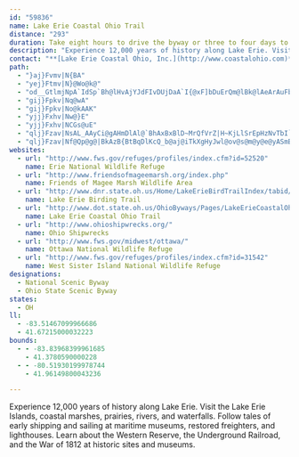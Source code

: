 ```yaml
---
id: "59836"
name: Lake Erie Coastal Ohio Trail
distance: "293"
duration: Take eight hours to drive the byway or three to four days to experience the stops along the way.
description: "Experience 12,000 years of history along Lake Erie. Visit the Lake Erie Islands, coastal marshes, prairies, rivers, and waterfalls. Follow tales of early shipping and sailing at maritime museums, restored freighters, and lighthouses. Learn about the Western Reserve, the Underground Railroad, and the War of 1812 at historic sites and museums."
contact: "**[Lake Erie Coastal Ohio, Inc.](http://www.coastalohio.com)**  \r\n [Send E-mail](mailto:info@coastalohio.com)\r\n\r\n**[Convention & Visitors Bureau of Great Toledo](http://www.dotoledo.org/gtcvb/)**   \r\n800-243-4667  \r\n\r\n**[Lake Erie Shores and Islands West](http://shoresandislands.com)**  \r\n800-441-1271    \r\n  [Send E-mail](mailto:info@shoresandislands.com)  \r\n\r\n**[Lake Erie Shores and Islands East](http://shoresandislands.com)**  \r\n  800-255-3143    \r\n  [Send E-mail](mailto:info@shoresandislands.com)  \r\n\r\n**[Lorain County Visitors Bureau](http://www.lcvb.org)**  \r\n  800-334-1673   \r\n\r\n**[Positively Cleveland](http://www.positivelycleveland.com)**  \r\n  800-321-1001   \r\n  [Send E-mail](mailto:cvb@positivelycleveland.com:)\r\n\r\n**[Lake County Visitors Bureau](http://www.lakevisit.com)**  \r\n  800-368-5253\r\n \r\n**[Ashtabula County Convention & Visitors Bureau](http://www.accvb.org/)**  \r\n  800-337-6746   \r\n  [Send E-mail](mailto:visitus@visitashtabulacounty.com)\r\n"
path:
  - "}aj}Fvmv|N{BA"
  - "yej}Ftmv|N}@Wo@k@"
  - "od__GtlmjNpA`IdSp`Bh@lHvAjYJdFIvDUjDaA`I{@xF]bDuErQm@lBk@lAeArAuFbDoB?JdLe\\Ioa@mJ}k@gCN|FPtNb@n_@LdPVvEFnFtAlG`AtFxBxI`@fCvA`Gx@xEb@`AZ|AvB`K~@hF|EtSvClNnAhFhBzJbEbSfDfOh@dD`O|r@rAlHhPdw@|DfSpOjt@r@pDr@`F|Glj@r@lEhGtg@pEz]tBpQl@xGbB`K~@bIx@`Fn@fHjHxl@xAxKjBhIrJ|\\`@xBRrBnApRh@lFxBlL`EhRxAnFvIfWrAfGxDxSbApCrEtJv@xBh@tBZvBX`EbAnRd@lNn@nIzHrd@tBfOnKfj@vGz_@T|B`FffAtA|^vBfb@pAjTl@pDn@zAhSta@zGvRzKv\\vK`[|A~DjOb^vHtPl@dB^rBHfAj@hSvAx]DlFAj@]tCeBtL[jDU`Ak@~@Gj@Lp@xA`BnArBb@rBnAxDgHtDjHjXrI~g@|DhQ|EzYXzDhBrIvAtAnAxCx@l@`@HtG??|NHdBxJzm@l^r_BvKnY~Lj[hApDPhAR|CrBbTX~B\\hBbNdl@n\\~|Ah@rCrCfWj@bD`VpbAhBdJbBdLzBrW|@pMhAhM^bGXtJbD`f@V~AvCv\\b@rAv@t@j@Pn@DtF@n@V\\XVf@Dh@HvI?`|@ErCyAzDOfAfItpAN\\^VjCC`@RNXlBtRR`KBXPVrSF|IGbDy@lDqB|GcFbDiBhCeAzL{DxEyBlYqStBkBhA{AfHsMfE}E|CqClF{BbDcAv[}H|CkAl]iOlKgExFyBfCm@tCc@dJg@xCDrBRnA^pB~@dEtC|@b@zYzGjOnFlB~@xDpAn@?~_@l_B|BxJPxABfCEpAy@lF]bDAz\\MlFsDxz@_@xLc@xWNxIVzEhHjz@rA|^rB|r@{J?{xBoAaBL{b@fFiCEiBo@aZ_Oys@}\\}Bi@sFWHpg@Rj]CbGh@bbAbQFJlLHj`@JfAvFrMbCjG\\pADdA?tNJzOHrDLxBVlB`BfE~Tv_@bE~MRdADxEbfAq@FxBBxQb@|v@c@fG}@|QKdC?xAb@r^x@v}@~u@McAz_@GpbCFnA`nCs@~Fba@rBrOn@rJbA|U|AbKnArEgTbOcA|@s[ze@yFpXsBzI{FnQMdABd@X`AXb@hClBxAzAlAdC~@tCh@xEDvUnwBC~Obh@`p@v|ArDjGfG`JlClDtLtNDZnAvAx@tA`GxL|AlCzE`KlQd_@BRbAxBrDrHNL|Wzi@~@~Cn@`DOb@}Eth@EdCNtNC~C_@|FUpAS`@_@XsE|CmXzPy@fAwDtN_@nBEbABnQCh@YpAkLzRs@tBKrA?~A|@dKdJj|AZnDzAzMRdAhAvBrS~]T~@DzDnIEfNs@ht@_E~Bm@nTwTtIeGRElCuBxByBDR?fII~D_Qhn@oCzGa@r@kAjA]j@}@fDWb@iE`FgGhIgExFiAlA_DlBwI~CxEdYRdHgCFix@jFaDDiGOCpBD~@pBzI@f@Ix@_AlCEr@^jHd@`D`ClMjNTd@Jl@^d@|@lWvw@V`Ax@pFNnCF`Ofy@?~BEdAQ|@u@~KgZ~@oAf@SvBOvUTbClFzInMfAz@rKjEr@d@d@n@bB|Dh@fBjBbPf@rC|BnG~DjI\\`B?rCoAb{@s@jYOjAsBtJ_BlFqAbKe@xFk@|QWfEkBfO]nNDjCzDj\\~Ctb@lzAMCvBHr@lQ`s@hAtFpPrkBpFpTdA`DfCpKvChTtFd^~CrZf@lC~@lCr@vA~AxBrMfKz@~@`JpMxAdCli@|x@rBfClClBlBx@hB\\hCLxAGtKyBrC}@fLuC|DwA`GcCbD]xBJbCr@vCtBhA|AtPp^~AtEbAdGThEB`VY|i@C`UR~E^tC|@xCtA~ClD`EnwApvA~OjP|`@x_@bJpJbA~@vEbC|HvEhEvDbMfMhC`EfMnTbCzE~K~^p]|cAtLp_@`ZrfAlAbCb\\xl@to@nmAd`@js@hDvGrKtQj@\\hATxAl@bDdCfGxAbXhO|@JdAA`Gw@zBR|NnUHnXbG|[|B~MbCxH|@lAj@^\\j@z@`Et@^dOSlBDRRTx@DhIzGxNbDrJbAjFnUv]rCxDbRbXdMhT|I`PzBlDj@f@d@RrB\\vBn@b@\\d@x@V~@vBfA|AlAjTb[vApAhAl@lFjB~DnDxAfBv@xBNjAHfGCpUBjBNlAD~EDRvFxJfBzBh@`DTj@nAz@l@T?bFt@~Bb@v@pOLr@Rl@j@vGpPhBfFZlAHx@IpBKv@c@`A}BdCeAhBOdBH|@Tl@NX~@^fEk@SvUbAhPnA|DpEbHnO|[~B~DbDzDXr@vFnIRj@Df@S|A|AtDjA|Bf@f@l@Zj@VdAJT~AZd@jDbGrArC|iAxnCd@xAL~@Q`DAdAHdAnAdDbA`AxBXd@Ph@^|CtGnBxCdG`InBzCdAvBdHpQrFfSrBfFl@tA~BjBxArBpDbJeKdJNf@rDzIX^x@j@hAZlAAr@Qv@e@~NqLhAxClBxArB`EdAxCb@x@rCrHn@hA|@~@xOrLpBlA|QlG~@`@~@p@rBxBlGhMh@~@|@v@tAlB|AtCnA~Dj@xCZ~CDhCEvB]xBi@~@q@zAKjABl@bCdGzJEnd@znClAd\\hAhWDlCEdAYxBgVpzAaKt`CE`GH`G^|Tb@|O^nS]~g@o@ft@hA|JlD|Xmj@YHpDd@tD~@lEhBfFrGlL|Oj[|HvMl@rBn@fE\\~EBxCC~HBZBDCpDC~EAr@?`DAdA?vADb@b@bDd@hDf@dEtD~Z`Grf@NfCBfAWrDgBlJWnE?nWJte@eA`WSdEcB~VsCv_@uCd_@qA|MyFrk@gE|VeA`JmBpS}B`XoCdbACvMGjCSnDyArPaGfm@mDhXqFd\\mLlc@c@rA{IbRmFlIcVla@{KtRsAfDoAxEsDvT{Ij]wHzWwW`nAYfBo@lHmCla@bBvi@l@pYPzK?bOVhExA~KtB`LfVznA~QbaAlk@`rDbd@|cDnOleA|mBzfJ|DnR?RT|@tJhSjB`DnG~g@`Wts@x\\d~@bK~Uf`@||@bBvEhCtLbAzCnAzBn@v@pAjAdEnCvBhBxBtC~@zBXdAzBxLfBnFpHnOfIhQrBpFbAbDX\\tKrb@rEjTx@jCbHrOzB`Gj@`C|Jlj@~Idh@j@`EpDj_@tEfl@pBvNhCtOhAbKhAhU|D~l@vFjv@D~EYhx@Frc@]n{@Dr|@?pYK`O?lOVtDfAzF|BvGrBhFbB~Ep@hCr@vEt@`LEx^@~]PfC^rB^pAn@~AlIhMvDzHrAjDrCtIvChMlEpTpIdi@vGd^pAdGjFhNjLhV`GfLd@lAtc@xyAlAvCdGhMxDlGlAdCdDtNdL`\\`KvZx@pBvEdHhBlDfi@~{Az@lFnLj~@HdBJrINfCrEff@rArI|BhMxFh^lBdK|@xG^dGHtCIlHOrEi@lJcAvTuE~}@aBlJ_AfDuJhWcGzN}@nCkQ~t@_@rC}Anh@}AbTiD~a@U~DsBhv@c@`MKdAUZw@xDu@fBiDlGuImJg@?_@x@QAoE_FeAxAiWjf@aInNcXvXyAnBeF~EuAdByBnEQx@a@pEsDd}@e@tPN~FLpJdAdIxFr\\HvC_BzMaElZiEtYk@fCkBtFcDtHgEdLwDvMg@jCY`CGpFq@hDk@pAmUln@wo@xgBgr@`lByQti@cGlR{J|XwGzP}BnIqArH{EiAgDYy@[y@}@sDmF{@o@qBkAwIeEyA{@y@w@_@m@_@y@y@oCk@eAaAw@mBm@m@tKqAzPcAjPuB`Z}ArXo@xH_D~f@M`Aw\\bP{ElCuFpCm@ZBb@lDfN~@zBdB`G_@PUd@?f@nAtEvGnYxBrIlAhGx@jGz@bFPb@zA]fArGxAfGNVj@@bBy@`GsCjA{@\\Ed@lBl@r@fJtKnVjZjEdFdDdDlR~UbErEE`Bo@vBUxEcAxWwBzd@m@xQ{Bfj@sA~XsAz\\y@nCeBrDwCdFwGhM}EnIiExGyLvNcAvAeAtBwmAdqCmD`GwYjd@yAlDi@hDEvEnA~Xr@hROxCo@xEd@R`Ya@lDQ|OkDpAxLObFDp@iBbQgApHu@tCuArD}AdDsGvJ_JdGsElAsFp@_k@nCiGj@et@fEsFR{lAvHmGz@sBl@sErBwElBs@?a@Mc@g@q@mBiF}_@uAuISwA?cAT}@b@g@x@Y`IKgDiZeBkRg@wGMiKKy@iBgJW_C}Bg_@TiOOe@YWmDEi@Ie@i@O{@?_Fr@uMTiS_A}OI}CoC{i@z@ew@rDgf@xByU`@mBt@aBrE{G|@yBNcAF{AEuBUiCiAqFyCeKcAgBcAs@_BMuFLec@ZaAM}@a@iAcAo@gAc@yAOaAEeFByDTsBdC_Hx@}DVyE@sN?sSU_g@Suz@OoC_ByL[gAwRge@i@oAeA{A}ByBcCsAiCm@kGc@y@_@_AmAUi@S}AQoI[mBy@cCiAaCiCmEk@y@gGoF_Ak@iA]qBGuCLgCb@_Br@yC`BcAX_AAqEk@mFx@mC?o@PcTpI_ApAsArC[^gBLkIJu@\\Y`@Kj@UlFPzGr@zEY|`@DtBlBb]dAtJpBtY?hB]xDErDHxC`@tIVlOJfBRlBTdAlA~DtSvn@bClJ~@dEx@hEd@lEVfYHxAXvB|Hb^bGhUvC|Mh@vDFxCKxCgExXoAlHkAbJiAlLm@rLIx^Dx[JlEtArc@N|BnA|KXxEiCxrB?|On@|JzGtx@j@jFz@lEjGbUrDtL|BlEvEnHxAzCdAvCrAhFpAvHoJU{Hx@_BBuAW}BaAmW}NwiAmv@aPcLaCyA_CkCoBmCkVs^cByB{K_IiAgAsRaNoFaDsAe@wBYoy@z@yhAhA}MXq@X_@XYp@Kl@ClBX|NgFPSLKXPxHFlHF^RLXDt^a@bBR^NvAtAfOdSnBjBbC`ArRlGpEjAxARfKkAhPUvFWjOGlg@@fBLdBdAjPhOxRzPzFrFhCrBlUnSp`@d^\\t@x@~Cj@vAfE|IrApBnA`FbApBnBfBpAr@dDXfA\\nAl@jLnKbInLjDxG~DrGpJdSxErK|EtLlP~e@nFvQ`D`NfClJ`FpV~BnNx@lAVxFpBvOd@pGXhFlAv[n@vWJb]XzHrApT^zJLxICtLH`Jx@dXD`ROl@YJoMBoAFiAd@e@^y@`Ac@~@{A~GqEpUgA|HeF|d@mAfIsAzFs@dESzBCrFFrCbAdRLrCDhFJzc@ExER~kBIbN]fEc@fDu@rDsElP}EpP}FnQkI|^OzABv@Nz@^p@qKvR{FzKu@bBgDjJwX`}@eBnEcCdE{\\lf@cDnGgBzF_DlMaKvZkx@zoB}LnYwCdF_CbCsu@fp@{rArgAif@j[eBv@qC`@ydAh@cDFyAP}Bn@eBx@sB|AiAfAw@~@qA`Cm@xAiA~Do@rEOfDS`h@o@n_AIlc@h@|xBXtyBQ~mDu@rsDShxB@f}AM`Ea@`Dg@lBaAvBs@`AoAjAsAr@wDt@oTBacCk@{KBgJLsCl@mB~@_BjAsCnD}@rBiAvD_@lCQtEPlr@Yd|@Ob|@Zp|@zAfhLkzAEqhBd@wXRiDSDnxBZhxBFjY~@haB}yA~AcDtMo@jDOvCA~AZvIItDIz@i@pCoBxGc@nEEdCXtf@@lKLzGHpAHf@z@xB|BrC`DxCnE~CpQfH~FlCtA`AvZhYfRtPrI~FpDtBvI`D?~DK~Eg@nGe@fBs@lBo@pAsIfJc@pAu@t@w@rAu@dDc@zF_@|Ci@tAqGhKvAjBt@r@t^v\\|^px@zDdHnAzAjIzLnQtV|CvJ?b@FT`PoKx@SnAMnBRlB`A\\b@Zl@n@pBLvCWvC_@tAaDjFiFhE_P`Lq\\lTiCfAgCv@_B`@{Dl@kR^SQgEScLI"
  - "gij}Fpkv|Nq@wA"
  - "gij}Fpkv|No@kAAK"
  - "yjj}Fxhv|Nw@}E"
  - "yjj}Fxhv|NCGs@uE"
  - "qlj}Fzav|NsAL_AAyCi@gAHmDlAl@`BhAxBxBlD~MrQfVrZ|H~KjLlSrEpHzNvTbI`LpTuQfCmBbFsE|@dA~HzFbMrKh@TvEjDpO`MxRnPtLbJ~@dAXL|B|BhDzFvDtFvK`Q|LhSh\\lh@hBlDdJnNrVvr@b@|AjJhX^r@|Td[fNnS`FtGzKlO^l@d@jBfEvLXd@^j@lE`EfD`Ev@^dHdBp^`D|APx@Tjp@ne@h@h@\\p@hEfOr@`AbDxBzP`Kj\\jQhDpBx@r@rB~CpBrEbK|Xxa@xjAqXrSpYfz@|ClHtB`E~]`l@dBfEl@`CpWfpA|Gn[tCvJhNn\\bElLfDhLrHrYvDjKvEjJ`ExG`s@veApT~Z`SpZrC~EtInQbBfC~AdBx@^`IrCxCx@bEl@`EXnB^bA?p[jElF`@fDD~i@gCfGKvBLnBV|Bl@zMzF~Ad@vB\\rBHhBAjLq@xCBbEf@pFdBzJfF_@nJoFbXk@tDmJ~f@}RbgA}ZzbBwe@xmC_@~DKzCZhdA?vWHzJ}D?oQbJB`JMbBmRzc@mGhTmGtU[hBwD|Z{SPuI?up@e@e_@RmvAVap@Ggl@HBz|@y@hG}@~CyA`DqDbEiG`Cih@j@cBc\\c@wDmDwMaN_f@oZEi[g@ir@Sa_ARsBz@o@j@y@dA_@tAW|AGxAGfi@GrBSvA}@nB{@`A_Ah@s@Nq{CjCivAfBcfA|@oRZkAez@_Bo{@[ey@EizA_@{zAOgrB_@m_ABi\\N_^Swv@Yqa@Ie]Xwz@IeCu@uJuF{m@]mO]cXc@}We@kQgAei@kAydAOsa@y@gkAD_|@iA_mCSov@a@as@YgnASkWBwZy@apBiBmxC]mCQaU\\Ag@i{@c@{hAnBs@pDeDdAq@zDyA"
  - "qlj}Fzav|Nf@Qp@g@|BkAzB{BtBqDlKcQ_b@aj@iTkXgHyJwl@ov@s@m@y@e@yASmBAsCQiBa@sBw@_B_AsAaAoAqAoMoQuAkA}AaAiAg@sA_@oDk@{FW_TgCeKSorDrE"
websites:
  - url: "http://www.fws.gov/refuges/profiles/index.cfm?id=52520"
    name: Erie National Wildlife Refuge
  - url: "http://www.friendsofmageemarsh.org/index.php"
    name: Friends of Magee Marsh Wildlife Area
  - url: "http://www.dnr.state.oh.us/Home/LakeErieBirdTrailIndex/tabid/21961/Default.aspx"
    name: Lake Erie Birding Trail
  - url: "http://www.dot.state.oh.us/OhioByways/Pages/LakeErieCoastalOhio.aspx"
    name: Lake Erie Coastal Ohio Trail
  - url: "http://www.ohioshipwrecks.org/"
    name: Ohio Shipwrecks
  - url: "http://www.fws.gov/midwest/ottawa/"
    name: Ottawa National Wildlife Refuge
  - url: "http://www.fws.gov/refuges/profiles/index.cfm?id=31542"
    name: West Sister Island National Wildlife Refuge
designations:
  - National Scenic Byway
  - Ohio State Scenic Byway
states:
  - OH
ll:
  - -83.51467099966686
  - 41.67215000032223
bounds:
  - - -83.83968399961685
    - 41.3780590000228
  - - -80.51930199978744
    - 41.96149800043236

---
```


Experience 12,000 years of history along Lake Erie. Visit the Lake Erie Islands, coastal marshes, prairies, rivers, and waterfalls. Follow tales of early shipping and sailing at maritime museums, restored freighters, and lighthouses. Learn about the Western Reserve, the Underground Railroad, and the War of 1812 at historic sites and museums.
